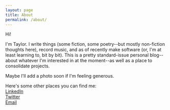 ```yaml
---
layout: page
title: About
permalink: /about/
---
```


Hi!

I'm Taylor. I write things (some fiction, some poetry--but mostly non-fiction thoughts here), record music, and as of recently make software (or, I'm at least learning to, bit by bit). This is a pretty standard-issue personal blog--about whatever I'm interested in at the moment--as well as a place to consolidate projects.

Maybe I'll add a photo soon if I'm feeling generous.

Here's some other places you can find me:  
[LinkedIn](https://www.linkedin.com/in/tayloraburgess)  
[Twitter](https://twitter.com/tayloraburgess)  
[Email](mailto:tayloraburgess@gmail.com)
